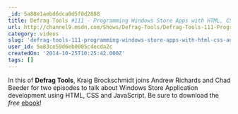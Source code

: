 ```yaml
---
_id: 5a88e1aebd6dca0d5f0d2888
title: Defrag Tools #111 - Programming Windows Store Apps with HTML, CSS and JavaScript Part 1
url: http://channel9.msdn.com/Shows/Defrag-Tools/Defrag-Tools-111-Programming-Windows-Store-Apps-with-HTML-CSS-and-JavaScript-Part-1
category: videos
slug: 'defrag-tools-111-programming-windows-store-apps-with-html-css-and-javascript-part-1'
user_id: 5a83ce59d6eb0005c4ecda2c
createdOn: '2014-10-25T10:25:42.000Z'
tags: []
---
```


In this of <strong>Defrag Tools</strong>, Kraig Brockschmidt joins Andrew Richards and Chad Beeder for two episodes to talk about Windows Store Application development using HTML, CSS and JavaScript. Be sure to download the <em>free</em> <a href="http://blogs.msdn.com/b/microsoft_press/archive/2014/04/08/free-ebook-programming-windows-store-apps-with-html-css-and-javascript-second-edition.aspx">ebook</a>!

